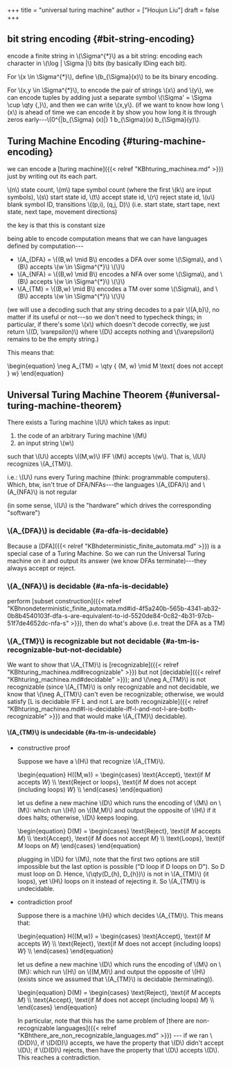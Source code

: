 +++
title = "universal turing machine"
author = ["Houjun Liu"]
draft = false
+++

## bit string encoding {#bit-string-encoding}

encode a finite string in \\(\Sigma^{\*}\\) as a bit string: encoding each character in \\(\log | \Sigma |\\) bits (by basically IDing each bit).

For \\(x \in \Sigma^{\*}\\), define \\(b\_{\Sigma}(x)\\) to be its binary encoding.

For \\(x,y \in \Sigma^{\*}\\), to encode the pair of strings \\(x\\) and \\(y\\), we can encode tuples by adding just a separate symbol \\(\Sigma' = \Sigma \cup \qty {,}\\), and then we can write \\(x,y\\). (if we want to know how long \\(x\\) is ahead of time we can encode it by show you how long it is through zeros early---\\(0^{|b\_{\Sigma} (x)|} 1 b\_{\Sigma}(x) b\_{\Sigma}(y)\\).


## Turing Machine Encoding {#turing-machine-encoding}

we can encode a [turing machine]({{< relref "KBhturing_machinea.md" >}}) just by writing out its each part.

\\(n\\) state count, \\(m\\) tape symbol count (where the first \\(k\\) are input symbols), \\(s\\) start state id, \\(t\\) accept state id, \\(r\\) reject state id, \\(u\\) blank symbol ID, transitions \\((p,i), (q,j, D)\\) (i.e. start state, start tape, next state, next tape, movement directions)

the key is that this is constant size

being able to encode computation means that we can have languages defined by computation---

-   \\(A\_{DFA} = \\{(B,w) \mid B\\) encodes a DFA over some \\(\Sigma\\), and \\(B\\) accepts \\(w \in \Sigma^{\*}\\) \\(\\}\\)
-   \\(A\_{NFA} = \\{(B,w) \mid B\\) encodes a NFA over some \\(\Sigma\\), and \\(B\\) accepts \\(w \in \Sigma^{\*}\\) \\(\\}\\)
-   \\(A\_{TM} = \\{(B,w) \mid B\\) encodes a TM over some \\(\Sigma\\), and \\(B\\) accepts \\(w \in \Sigma^{\*}\\) \\(\\}\\)

(we will use a decoding such that any string decodes to a pair \\((A,b)\\), no matter if its useful or not---so we don't need to typecheck things; in particular, if there's some \\(x\\) which doesn't decode correctly, we just return \\((D, \varepsilon)\\) where \\(D\\) accepts nothing and \\(\varepsilon\\) remains to be the empty string.)

This means that:

\begin{equation}
\neg A\_{TM} = \qty { (M, w) \mid M \text{ does not accept } w}
\end{equation}


## Universal Turing Machine Theorem {#universal-turing-machine-theorem}

There exists a Turing machine \\(U\\) which takes as input:

1.  the code of an arbitrary Turing machine \\(M\\)
2.  an input string \\(w\\)

such that \\(U\\) accepts \\((M,w)\\) IFF \\(M\\) accepts \\(w\\). That is, \\(U\\) recognizes \\(A\_{TM}\\).

i.e.: \\(U\\) runs every Turing machine (think: programmable computers). Which, btw, isn't true of DFA/NFAs---the languages \\(A\_{DFA}\\) and \\(A\_{NFA}\\) is not regular

(in some sense, \\(U\\) is the "hardware" which drives the corresponding "software")


### \\(A\_{DFA}\\) is decidable {#a-dfa-is-decidable}

Because a [DFA]({{< relref "KBhdeterministic_finite_automata.md" >}}) is a special case of a Turing Machine. So we can run the Universal Turing machine on it and output its answer (we know DFAs terminate)---they always accept or reject.


### \\(A\_{NFA}\\) is decidable {#a-nfa-is-decidable}

perform [subset construction]({{< relref "KBhnondeterministic_finite_automata.md#id-4f5a240b-565b-4341-ab32-0b8b4540103f-dfa-s-are-equivalent-to-id-5520de84-0c82-4b31-97cb-51f7de4652dc-nfa-s" >}}), then do what's above (i.e. treat the DFA as a TM)


### \\(A\_{TM}\\) is recognizable but not decidable {#a-tm-is-recognizable-but-not-decidable}

We want to show that \\(A\_{TM}\\) is [recognizable]({{< relref "KBhturing_machinea.md#recognizable" >}}) but not [decidable]({{< relref "KBhturing_machinea.md#decidable" >}}); and \\(\neg A\_{TM}\\) is not recognizable (since \\(A\_{TM}\\) is only recognizable and not decidable, we know that \\(\neg A\_{TM}\\) can't even be recognizable; otherwise, we would satisfy [L is decidable IFF L and not L are both recognizable]({{< relref "KBhturing_machinea.md#l-is-decidable-iff-l-and-not-l-are-both-recognizable" >}}) and that would make \\(A\_{TM}\\) decidable).


#### \\(A\_{TM}\\) is undecidable {#a-tm-is-undecidable}

<!--list-separator-->

-  constructive proof

    Suppose we have a \\(H\\) that recognize \\(A\_{TM}\\).

    \begin{equation}
    H((M,w)) =
    \begin{cases}
    \text{Accept}, \text{if $M$ accepts $W$} \\\\
    \text{Reject or loops}, \text{if $M$ does not accept (including loops) $W$} \\\\
    \end{cases}
    \end{equation}

    let us define a new machine \\(D\\) which runs the encoding of \\(M\\) on \\(M\\): which run \\(H\\) on \\((M,M)\\) and output the opposite of \\(H\\) if it does halts; otherwise, \\(D\\) keeps looping.

    \begin{equation}
    D(M) =
    \begin{cases}
    \text{Reject}, \text{if $M$ accepts $M$} \\\\
    \text{Accept}, \text{if $M$ does not accept $M$} \\\\
    \text{Loops}, \text{if $M$ loops on $M$}
    \end{cases}
    \end{equation}

    plugging in \\(D\\) for \\(M\\), note that the first two options are still impossible but the last option is possible ("D loop if D loops on D"). So D must loop on D. Hence, \\(\qty(D\_{h}, D\_{h})\\) is not in \\(A\_{TM}\\) (it loops), yet \\(H\\) loops on it instead of rejecting it. So \\(A\_{TM}\\) is undecidable.

<!--list-separator-->

-  contradiction proof

    Suppose there is a machine \\(H\\) which decides \\(A\_{TM}\\). This means that:

    \begin{equation}
    H((M,w)) =
    \begin{cases}
    \text{Accept}, \text{if $M$ accepts $W$} \\\\
    \text{Reject}, \text{if $M$ does not accept (including loops) $W$} \\\\
    \end{cases}
    \end{equation}

    let us define a new machine \\(D\\) which runs the encoding of \\(M\\) on \\(M\\): which run \\(H\\) on \\((M,M)\\) and output the opposite of \\(H\\) (exists since we assumed that \\(A\_{TM}\\) is decidable (terminating)).

    \begin{equation}
    D(M) =
    \begin{cases}
    \text{Reject}, \text{if $M$ accepts $M$} \\\\
    \text{Accept}, \text{if $M$ does not accept (including loops) $M$} \\\\
    \end{cases}
    \end{equation}

    In particular, note that this has the same problem of [there are non-recognizable languages]({{< relref "KBhthere_are_non_recognizable_languages.md" >}}) --- if we ran \\(D(D)\\), if \\(D(D)\\) accepts, we have the property that \\(D\\) didn't accept \\(D\\); if \\(D(D)\\) rejects, then have the property that \\(D\\) accepts \\(D\\). This reaches a contradiction.
